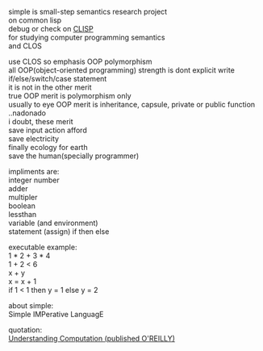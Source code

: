 simple is small-step semantics research project  
on common lisp  
debug or check on [CLISP](http://www.clisp.org/)  
for studying computer programming semantics  
and CLOS  

use CLOS so emphasis OOP polymorphism  
all OOP(object-oriented programming) strength is dont explicit write if/else/switch/case statement  
it is not in the other merit  
true OOP merit is polymorphism only  
usually to eye OOP merit is inheritance, capsule, private or public function ..nadonado  
i doubt, these merit  
save input action afford  
save electricity  
finally ecology for earth  
save the human(specially programmer)  

impliments are:  
integer number  
adder  
multipler  
boolean  
lessthan  
variable (and environment)  
statement (assign)
if then else

executable example:  
1 * 2 + 3 * 4  
1 + 2 < 6  
x + y  
x = x + 1  
if 1 < 1 then y = 1 else y = 2

about simple:  
Simple IMPerative LanguagE  

quotation:  
[Understanding Computation (published O'REILLY)](http://www.oreilly.co.jp/books/9784873116976/)  
